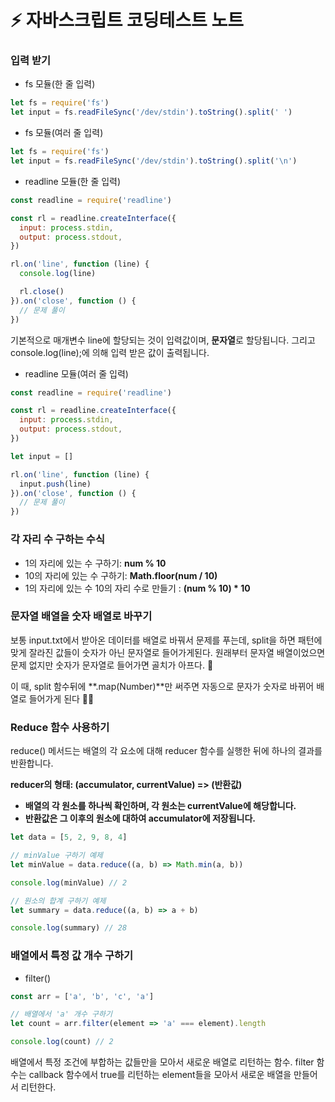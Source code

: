 # ⚡️ 자바스크립트 코딩테스트 노트

### 입력 받기

- fs 모듈(한 줄 입력)

```jsx
let fs = require('fs')
let input = fs.readFileSync('/dev/stdin').toString().split(' ')
```

- fs 모듈(여러 줄 입력)

```jsx
let fs = require('fs')
let input = fs.readFileSync('/dev/stdin').toString().split('\n')
```

- readline 모듈(한 줄 입력)

```jsx
const readline = require('readline')

const rl = readline.createInterface({
  input: process.stdin,
  output: process.stdout,
})

rl.on('line', function (line) {
  console.log(line)

  rl.close()
}).on('close', function () {
  // 문제 풀이
})
```

기본적으로 매개변수 line에 할당되는 것이 입력값이며, **문자열**로 할당됩니다. 그리고 console.log(line);에 의해 입력 받은 값이 출력됩니다.

- readline 모듈(여러 줄 입력)

```jsx
const readline = require('readline')

const rl = readline.createInterface({
  input: process.stdin,
  output: process.stdout,
})

let input = []

rl.on('line', function (line) {
  input.push(line)
}).on('close', function () {
  // 문제 풀이
})
```

### 각 자리 수 구하는 수식

- 1의 자리에 있는 수 구하기: **num % 10**
- 10의 자리에 있는 수 구하기: **Math.floor(num / 10)**
- 1의 자리에 있는 수 10의 자리 수로 만들기 : **(num % 10) \* 10**

### 문자열 배열을 숫자 배열로 바꾸기

보통 input.txt에서 받아온 데이터를 배열로 바꿔서 문제를 푸는데, split을 하면 패턴에 맞게 잘라진 값들이 숫자가 아닌 문자열로 들어가게된다. 원래부터 문자열 배열이었으면 문제 없지만 숫자가 문자열로 들어가면 골치가 아프다. 😤

이 때, split 함수뒤에 **.map(Number)**만 써주면 자동으로 문자가 숫자로 바뀌어 배열로 들어가게 된다 👍🏻

### Reduce 함수 사용하기

reduce() 메서드는 배열의 각 요소에 대해 reducer 함수를 실행한 뒤에 하나의 결과를 반환합니다.

**reducer의 형태: (accumulator, currentValue) => (반환값)**

- **배열의 각 원소를 하나씩 확인하며, 각 원소는 currentValue에 해당합니다.**
- **반환값은 그 이후의 원소에 대하여 accumulator에 저장됩니다.**

```javascript
let data = [5, 2, 9, 8, 4]

// minValue 구하기 예제
let minValue = data.reduce((a, b) => Math.min(a, b))

console.log(minValue) // 2

// 원소의 합계 구하기 예제
let summary = data.reduce((a, b) => a + b)

console.log(summary) // 28
```

### 배열에서 특정 값 개수 구하기

- filter()

```javascript
const arr = ['a', 'b', 'c', 'a']

// 배열에서 'a' 개수 구하기
let count = arr.filter(element => 'a' === element).length

console.log(count) // 2
```

배열에서 특정 조건에 부합하는 값들만을 모아서 새로운 배열로 리턴하는 함수. filter 함수는 callback 함수에서 true를 리턴하는 element들을 모아서 새로운 배열을 만들어서 리턴한다.
